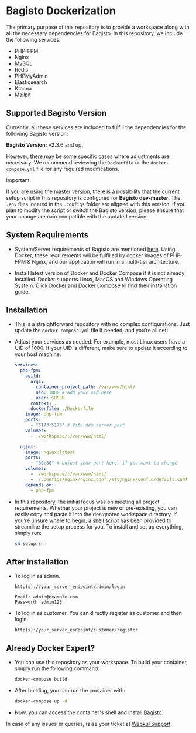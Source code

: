 # Bagisto Dockerization

The primary purpose of this repository is to provide a workspace along with all the necessary dependencies for Bagisto. In this repository, we include the following services:

- PHP-FPM
- Nginx
- MySQL
- Redis
- PHPMyAdmin
- Elasticsearch
- Kibana
- Mailpit

## Supported Bagisto Version

Currently, all these services are included to fulfill the dependencies for the following Bagisto version:

**Bagisto Version:** v2.3.6 and up.

However, there may be some specific cases where adjustments are necessary. We recommend reviewing the `Dockerfile` or the `docker-compose.yml` file for any required modifications.

> [!IMPORTANT]
> If you are using the master version, there is a possibility that the current setup script in this repository is configured for **Bagisto dev-master**. The `.env` files located in the `.configs` folder are aligned with this version. If you plan to modify the script or switch the Bagisto version, please ensure that your changes remain compatible with the updated version. 

## System Requirements

- System/Server requirements of Bagisto are mentioned [here](https://devdocs.bagisto.com/getting-started/before-you-start.html#system-requirements). Using Docker, these requirements will be fulfilled by docker images of PHP-FPM & Nginx, and our application will run in a multi-tier architecture.

- Install latest version of Docker and Docker Compose if it is not already installed. Docker supports Linux, MacOS and Windows Operating System. Click [Docker](https://docs.docker.com/install/) and [Docker Compose](https://docs.docker.com/compose/install/) to find their installation guide.

## Installation

- This is a straightforward repository with no complex configurations. Just update the `docker-compose.yml` file if needed, and you’re all set!

- Adjust your services as needed. For example, most Linux users have a UID of 1000. If your UID is different, make sure to update it according to your host machine.

  ```yml
  services:
    php-fpm:
      build:
        args:
          container_project_path: /var/www/html/
          uid: 1000 # add your uid here
          user: $USER
        context: .
        dockerfile: ./Dockerfile
      image: php-fpm
      ports:
        - "5173:5173" # Vite dev server port
      volumes:
        - ./workspace/:/var/www/html/

    nginx:
      image: nginx:latest
      ports:
        - "80:80" # adjust your port here, if you want to change
      volumes:
        - ./workspace/:/var/www/html/
        - ./.configs/nginx/nginx.conf:/etc/nginx/conf.d/default.conf
      depends_on:
        - php-fpm
  ```

- In this repository, the initial focus was on meeting all project requirements. Whether your project is new or pre-existing, you can easily copy and paste it into the designated workspace directory. If you’re unsure where to begin, a shell script has been provided to streamline the setup process for you. To install and set up everything, simply run:

  ```sh
  sh setup.sh
  ```

## After installation

- To log in as admin.

  ```text
  http(s)://your_server_endpoint/admin/login

  Email: admin@example.com
  Password: admin123
  ```

- To log in as customer. You can directly register as customer and then login.

  ```text
  http(s):/your_server_endpoint/customer/register
  ```

## Already Docker Expert?

- You can use this repository as your workspace. To build your container, simply run the following command:

  ```sh
  docker-compose build
  ```

- After building, you can run the container with:

  ```sh
  docker-compose up -d
  ```

- Now, you can access the container's shell and install [Bagisto](https://github.com/bagisto/bagisto).

In case of any issues or queries, raise your ticket at [Webkul Support](https://webkul.uvdesk.com/en/customer/create-ticket/).
